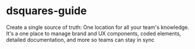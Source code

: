 # dsquares-guide
Create a single source of truth: 
One location for all your team's knowledge. It's a one place to manage brand and UX components,  coded elements, detailed documentation, and more so teams can stay in sync